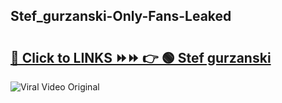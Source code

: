 
 ## Stef_gurzanski-Only-Fans-Leaked

# <h2><a href="https://clipsfans.com/Stef_gurzanski&ref=git">🔗 Click to LINKS ⏩⏩ 👉 🟢 Stef gurzanski </a></h2>

<a href="https://clipsfans.com/Stef_gurzanski&ref=git" rel="nofollow" data-target="animated-image.originalLink"><img src="https://i.ibb.co.com/xMMVF88/686577567.gif" alt="Viral Video Original" style="max-width: 100%; display: inline-block;" data-target="animated-image.originalImage"></a>
